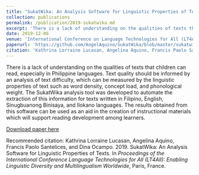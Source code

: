 ```yaml
---
title: "SukatWika: An Analysis Software for Linguistic Properties of Texts"
collection: publications
permalink: /publication/2019-sukatwika.md
excerpt: 'There is a lack of understanding on the qualities of texts that children can read, especially in Philippine languages. Text quality should be informed by an analysis of text difficulty, which can be measured by the linguistic properties of text such as word density, concept load, and phonological weight. The SukatWika analysis tool was developed to automate the extraction of this information for texts written in Filipino, English, Sinugbuanong Binisaya, and Ilokano languages. The results obtained from this software can be used as an aid in the creation of instructional materials which will support reading development among learners.'
date: 2019-12-06
venue: 'International Conference on Language Technologies for All (LT4All): Enabling Linguistic Diversity and Multilingualism Worldwide'
paperurl: 'https://github.com/AngelAquino/SukatWika/blob/master/sukatwika2019.pdf'
citation: 'Kathrina Lorraine Lucasan, Angelina Aquino, Francis Paolo Santelices, and Dina Ocampo. 2019. SukatWika: An Analysis Software for Linguistic Properties of Texts. In <i>Proceedings of the International Conference Language Technologies for All (LT4All): Enabling Linguistic Diversity and Multilingualism Worldwide</i>, Paris, France.'
---
```

There is a lack of understanding on the qualities of texts that children can read, especially in Philippine languages. Text quality should be informed by an analysis of text difficulty, which can be measured by the linguistic properties of text such as word density, concept load, and phonological weight. The SukatWika analysis tool was developed to automate the extraction of this information for texts written in Filipino, English, Sinugbuanong Binisaya, and Ilokano languages. The results obtained from this software can be used as an aid in the creation of instructional materials which will support reading development among learners.

[Download paper here](https://github.com/AngelAquino/SukatWika/blob/master/sukatwika2019.pdf)

Recommended citation: Kathrina Lorraine Lucasan, Angelina Aquino, Francis Paolo Santelices, and Dina Ocampo. 2019. SukatWika: An Analysis Software for Linguistic Properties of Texts. In <i>Proceedings of the International Conference Language Technologies for All (LT4All): Enabling Linguistic Diversity and Multilingualism Worldwide</i>, Paris, France.

